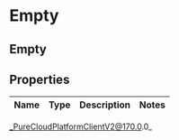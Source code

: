 # Empty

## Empty

## Properties

|Name | Type | Description | Notes|
|------------ | ------------- | ------------- | -------------|



_PureCloudPlatformClientV2@170.0.0_
